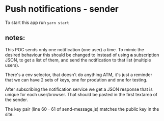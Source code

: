 # Push notifications - sender

To start this app run `yarn start`

## notes:

This POC sends only one notification (one user) a time. To mimic the desired behaviour this should be changed to instead of using **a** subscription JSON, to get a list of them, and send the notification to that list (multiple users).

There's a env selector, that doesn't do anything ATM, it's just a reminder that we can have 2 sets of keys, one for prodution and one for testing.

After subscribing the notification service we get a JSON response that is unique for each user/browser. That should be pasted in the first textarea of the sender.

The key pair (line 60 - 61 of send-message.js) matches the public key in the site.
